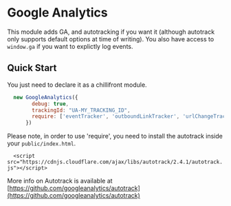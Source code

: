 # Google Analytics

This module adds GA, and autotracking if you want it (although autotrack only supports default
options at time of writing). You also have access to `window.ga` if you
want to explictly log events. 

## Quick Start

You just need to declare it as a chillifront module.

```js
  new GoogleAnalytics({
        debug: true,
        trackingId: "UA-MY_TRACKING_ID",
        require: ['eventTracker', 'outboundLinkTracker', 'urlChangeTracker']
      })
```

Please note, in order to use 'require', you need to install the autotrack inside 
your `public/index.html`.

`  <script src="https://cdnjs.cloudflare.com/ajax/libs/autotrack/2.4.1/autotrack.js"></script>`

More info on Autotrack is available at [https://github.com/googleanalytics/autotrack](https://github.com/googleanalytics/autotrack)











